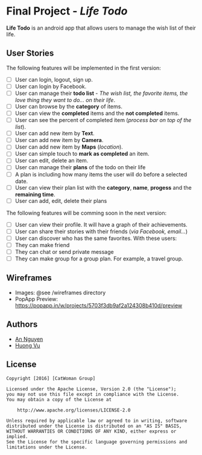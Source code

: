 # Final Project - *Life Todo*

**Life Todo** is an android app that allows users to manage the wish list of their life.

## User Stories

The following features will be implemented in the first version:

* [ ]	User can login, logout, sign up.
  * [ ]	User can login by Facebook.
* [ ]	User can manage their **todo list** - *The wish list, the favorite items, the love thing they want to do... on their life*.
  * [ ] User can browse by the **category** of items.
  * [ ] User can view the **completed** items and the **not completed** items.
  * [ ] User can see the percent of completed item (*process bar on top of the list*).
  * [ ] User can add new item by **Text**.
  * [ ] User can add new item by **Camera**.
  * [ ] User can add new item by **Maps** (*location*).
  * [ ] User can simple touch to **mark as completed** an item.
  * [ ] User can edit, delete an item.
* [ ]	User can manage their **plans** of the todo on their life
  * [ ] A plan is including how many items the user will do before a selected date.
  * [ ] User can view their plan list with the **category**, **name**, **progess** and the **remaining time**.
  * [ ] User can add, edit, delete their plans

The following features will be comming soon in the next version:

* [ ]	User can view their profile. It will have a graph of their achievements.
* [ ]	User can share their stories with their friends (*via Facebook, email...*)
* [ ]	User can discover who has the same favorites. With these users:
  * [ ] They can make friend
  * [ ] They can chat or send private message
  * [ ] They can make group for a group plan. For example, a travel group.

## Wireframes

* Images: @see /wireframes directory
* PopApp Preview: https://popapp.in/w/projects/5703f3db9af2a124308b410d/preview

## Authors

* [An Nguyen](https://github.com/yasuosm)
* [Huong Vu](https://github.com/huongvu)

## License

    Copyright [2016] [CatWoman Group]

    Licensed under the Apache License, Version 2.0 (the "License");
    you may not use this file except in compliance with the License.
    You may obtain a copy of the License at

        http://www.apache.org/licenses/LICENSE-2.0

    Unless required by applicable law or agreed to in writing, software
    distributed under the License is distributed on an "AS IS" BASIS,
    WITHOUT WARRANTIES OR CONDITIONS OF ANY KIND, either express or implied.
    See the License for the specific language governing permissions and
    limitations under the License.
